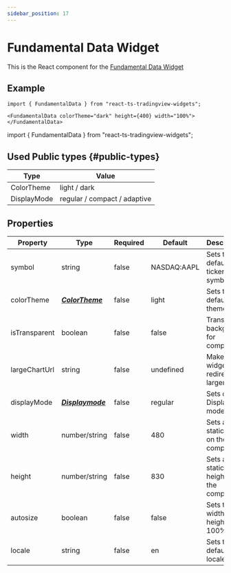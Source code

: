 ```yaml
---
sidebar_position: 17
---
```


# Fundamental Data Widget

This is the React component for the [Fundamental Data Widget](https://www.tradingview.com/widget/fundamental-data/)

## Example

```
import { FundamentalData } from "react-ts-tradingview-widgets";

<FundamentalData colorTheme="dark" height={400} width="100%"></FundamentalData>
```

import { FundamentalData } from "react-ts-tradingview-widgets";

<FundamentalData colorTheme="dark" height={400} width="100%"></FundamentalData>

## Used Public types {#public-types}

| Type        | Value                        |
| ----------- | ---------------------------- |
| ColorTheme  | light / dark                 |
| DisplayMode | regular / compact / adaptive |

## Properties

| Property      | Type                               | Required | Default     | Description                           |
| ------------- | ---------------------------------- | -------- | ----------- | ------------------------------------- |
| symbol        | string                             | false    | NASDAQ:AAPL | Sets the default ticker symbol        |
| colorTheme    | [_**ColorTheme**_](#public-types)  | false    | light       | Sets the default theme                |
| isTransparent | boolean                            | false    | false       | Transparent background for component  |
| largeChartUrl | string                             | false    | undefined   | Make widget redirect to larger chart  |
| displayMode   | [_**Displaymode**_](#public-types) | false    | regular     | Sets default Display mode             |
| width         | number/string                      | false    | 480         | Sets a static width on the component  |
| height        | number/string                      | false    | 830         | Sets a static height on the component |
| autosize      | boolean                            | false    | false       | Sets the width and height to 100%     |
| locale        | string                             | false    | en          | Sets the default locale               |
